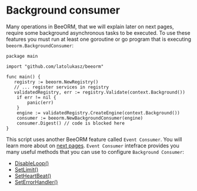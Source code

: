 # Background consumer

Many operations in BeeORM, that we will explain later on next pages, require
some background asynchronous tasks to be executed. To use these features you must
run at least one goroutine or go program that is executing `beeorm.BackgroundConsumer`:

```go{13-14}
package main

import "github.com/latolukasz/beeorm"

func main() {
   registry := beeorm.NewRegistry()
   // ... register services in registry
   validatedRegistry, err := registry.Validate(context.Background())
    if err != nil {
        panic(err)
    }
    engine := validatedRegistry.CreateEngine(context.Background())
    consumer := beeorm.NewBackgroundConsumer(engine)
    consumer.Digest() // code is blocked here
}

```

This script uses another BeeORM feature called `Event Consumer`. 
You will learn more about on [next pages](/TODO). `Event Consumer` intefrace
provides you many useful methods that you can use to configure `Background Consumer`:

 * [DisableLoop()](/TODO)
 * [SetLimit()](/TODO)
 * [SetHeartBeat()](/TODO)
 * [SetErrorHandler()](/TODO)

